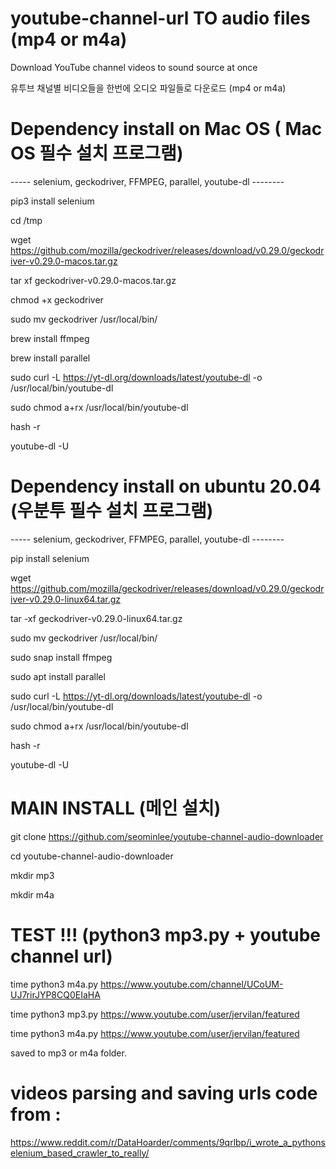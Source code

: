 #
# youtube-channel-url TO audio files (mp4 or m4a)

Download YouTube channel videos to sound source at once

유투브 채널별 비디오들을 한번에 오디오 파일들로 다운로드 (mp4 or m4a)


# Dependency install  on Mac OS ( Mac OS 필수 설치 프로그램)

----- selenium,  geckodriver, FFMPEG, parallel, youtube-dl --------

pip3 install selenium

cd /tmp

wget https://github.com/mozilla/geckodriver/releases/download/v0.29.0/geckodriver-v0.29.0-macos.tar.gz

tar xf geckodriver-v0.29.0-macos.tar.gz

chmod +x geckodriver

sudo mv geckodriver /usr/local/bin/

brew install ffmpeg

brew install parallel

sudo curl -L https://yt-dl.org/downloads/latest/youtube-dl -o /usr/local/bin/youtube-dl

sudo chmod a+rx /usr/local/bin/youtube-dl

hash -r

youtube-dl -U


# Dependency install on ubuntu 20.04 (우분투 필수 설치 프로그램) 

----- selenium,  geckodriver, FFMPEG, parallel, youtube-dl --------

pip install selenium

wget https://github.com/mozilla/geckodriver/releases/download/v0.29.0/geckodriver-v0.29.0-linux64.tar.gz

tar -xf geckodriver-v0.29.0-linux64.tar.gz

sudo mv geckodriver  /usr/local/bin/

sudo snap install ffmpeg

sudo apt install parallel

sudo curl -L https://yt-dl.org/downloads/latest/youtube-dl -o /usr/local/bin/youtube-dl

sudo chmod a+rx /usr/local/bin/youtube-dl

hash -r

youtube-dl -U



# MAIN INSTALL (메인 설치)


git clone https://github.com/seominlee/youtube-channel-audio-downloader

cd youtube-channel-audio-downloader

mkdir mp3

mkdir m4a



# TEST !!! (python3 mp3.py + youtube channel url)   


time python3 m4a.py https://www.youtube.com/channel/UCoUM-UJ7rirJYP8CQ0EIaHA


time python3 mp3.py https://www.youtube.com/user/jervilan/featured


time python3 m4a.py https://www.youtube.com/user/jervilan/featured


saved to mp3 or m4a folder.


# videos parsing and saving urls code from : 

https://www.reddit.com/r/DataHoarder/comments/9qrlbp/i_wrote_a_pythonselenium_based_crawler_to_really/
